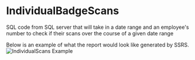 # IndividualBadgeScans

SQL code from SQL server that will take in a date range and an employee's number to check if their scans over the course of a given date range

Below is an example of what the report would look like generated by SSRS.
![IndividualScans Example](https://user-images.githubusercontent.com/36490302/62083157-e9ed1280-b21b-11e9-8e56-4133ed04ffcb.PNG)

